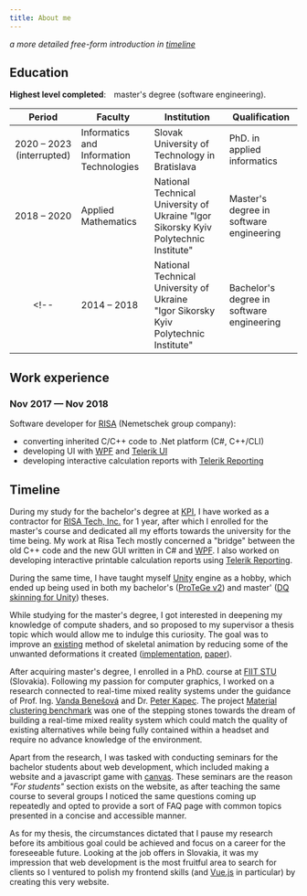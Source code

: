 ```yaml
---
title: About me
---
```


*a more detailed free-form introduction in [timeline](#timeline)*

## Education

**Highest level completed**:&emsp;master's degree (software engineering).

|Period|Faculty|Institution|Qualification|
|:---:|---|---|---|
|2020 &ndash; 2023 (interrupted)|Informatics and Information Technologies|Slovak University of Technology in Bratislava|PhD. in<br>applied informatics|
|2018 &ndash; 2020|Applied Mathematics|National Technical University of Ukraine "Igor Sikorsky Kyiv Polytechnic Institute"|Master's degree in software engineering|
<!-- |2014 &ndash; 2018|National Technical University of Ukraine<br>"Igor Sikorsky Kyiv Polytechnic Institute"|Bachelor's degree in software engineering| -->

## Work experience

### Nov 2017 &mdash; Nov 2018 

Software developer for [RISA](https://www.nemetschek.com/en/brand/risa) (Nemetschek group company):

* converting inherited C/C++ code to .Net platform (C#, C++/CLI)
* developing UI with [WPF](https://learn.microsoft.com/en-us/dotnet/desktop/wpf/overview/?view=netdesktop-8.0) and [Telerik UI](https://www.telerik.com/products/wpf/overview.aspx)
* developing interactive calculation reports with [Telerik Reporting](https://www.telerik.com/products/reporting.aspx)


## Timeline

During my study for the bachelor's degree at [KPI](https://kpi.ua/en/fpm), I have worked as a contractor for [RISA Tech, Inc.](https://risa.com/) for 1 year, after which I enrolled for the master's course and dedicated all my efforts towards the university for the time being. My work at Risa Tech mostly concerned a "bridge" between the old C++ code and the new GUI written in C# and [WPF](https://learn.microsoft.com/en-us/dotnet/desktop/wpf/overview/?view=netdesktop-8.0). I also worked on developing interactive printable calculation reports using [Telerik Reporting](https://www.telerik.com/products/reporting.aspx).

During the same time, I have taught myself [Unity](https://unity.com/) engine as a hobby, which ended up being used in both my bachelor's ([ProTeGe v2](/#protege-v2)) and master' ([DQ skinning for Unity](/#dq-skinning-for-unity)) theses.

While studying for the master's degree, I got interested in deepening my knowledge of compute shaders, and so proposed to my supervisor a thesis topic which would allow me to indulge this curiosity. The goal was to improve an [existing](https://www.gamedevs.org/uploads/skinning-with-dual-quaternions.pdf) method of skeletal animation by reducing some of the unwanted deformations it created ([implementation](https://github.com/KosRud/DQ-skinning-for-Unity#bulging-compensation-method), [paper](http://journals.khnu.km.ua/vestnik/pdf/tech/pdfbase/2020/2020_1/1-2020_(281).pdf#page=12)).

After acquiring master's degree, I enrolled in a PhD. course at [FIIT STU](https://studuj.fiit.sk/en/) (Slovakia). Following my passion for computer graphics, I worked on a research connected to real-time mixed reality systems under the guidance of Prof. Ing. [Vanda Benešová](https://is.stuba.sk/lide/clovek.pl?id=63121) and Dr. [Peter Kapec](https://is.stuba.sk/lide/clovek.pl?id=10235). The project [Material clustering benchmark](/#material-clustering-benchmark) was one of the stepping stones towards the dream of building a real-time mixed reality system which could match the quality of existing alternatives while being fully contained within a headset and require no advance knowledge of the environment. 

Apart from the research, I was tasked with conducting seminars for the bachelor students about web development, which included making a website and a javascript game with [canvas](https://developer.mozilla.org/en-US/docs/Web/API/Canvas_API). These seminars are the reason *"For students"* section exists on the website, as after teaching the same course to several groups I noticed the same questions coming up repeatedly and opted to provide a sort of FAQ page with common topics presented in a concise and accessible manner.

As for my thesis, the circumstances dictated that I pause my research before its ambitious goal could be achieved and focus on a career for the foreseeable future. Looking at the job offers in Slovakia, it was my impression that web development is the most fruitful area to search for clients so I ventured to polish my frontend skills (and [Vue.js](https://vuejs.org/) in particular) by creating this very website.

